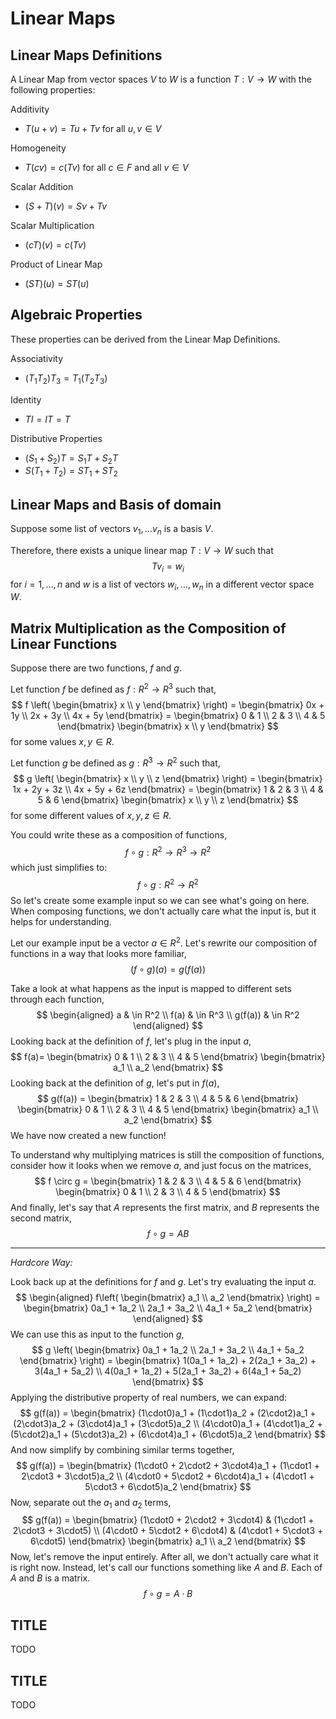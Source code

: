 # Linear Maps

Linear Maps Definitions
---------------------------------------------------------------------

A Linear Map from vector spaces $V$ to $W$ is a function $T:V \to W$ with the following properties:

Additivity

* $T(u+v) = Tu + Tv$ for all $u,v\in V$

Homogeneity

* $T(cv) = c(Tv)$ for all $c \in F$ and all $v\in V$

Scalar Addition

* $(S+T)(v) = Sv+Tv$

Scalar Multiplication

* $(cT)(v) = c(Tv)$

Product of Linear Map

* $(ST)(u) = ST(u)$





Algebraic Properties
---------------------------------------------------------------------

These properties can be derived from the Linear Map Definitions.

Associativity

* $(T_1 T_2) T_3 = T_1 (T_2 T_3)$

Identity

* $TI = IT = T$

Distributive Properties

* $(S_1 + S_2)T = S_1T + S_2T$
* $S(T_1 + T_2) = ST_1 + ST_2$





Linear Maps and Basis of domain
---------------------------------------------------------------------

Suppose some list of vectors $v_1, \ldots v_n$ is a basis $V$.

Therefore, there exists a unique linear map $T:V\to W$ such that
$$
    Tv_i = w_i
$$
for $i = 1,\ldots,n$ and $w$ is a list of vectors $w_i,\ldots,w_n$ in a different vector space $W$.


Matrix Multiplication as the Composition of Linear Functions
---------------------------------------------------------------------

Suppose there are two functions, $f$ and $g$.  

Let function $f$ be defined as $f: R^2 \to R^3$ such that,
$$
    f
    \left(
        \begin{bmatrix} x \\ y \end{bmatrix}
    \right)
    =
    \begin{bmatrix}
        0x + 1y \\
        2x + 3y \\
        4x + 5y
    \end{bmatrix}
    =
    \begin{bmatrix}
        0 & 1 \\
        2 & 3 \\
        4 & 5
    \end{bmatrix}
    \begin{bmatrix}
        x \\ y
    \end{bmatrix}
$$
for some values $x,y \in R$.

Let function $g$ be defined as $g: R^3 \to R^2$ such that,
$$
    g
    \left(
        \begin{bmatrix} x \\ y \\ z \end{bmatrix}
    \right)
    =
    \begin{bmatrix}
        1x + 2y + 3z \\
        4x + 5y + 6z
    \end{bmatrix}
    =
    \begin{bmatrix}
        1 & 2 & 3 \\
        4 & 5 & 6
    \end{bmatrix}
    \begin{bmatrix} x \\ y \\ z \end{bmatrix}
$$
for some different values of $x,y,z \in R$.

You could write these as a composition of functions,
$$
    f \circ g : R^2 \to R^3 \to R^2
$$
which just simplifies to:
$$
    f \circ g : R^2 \to R^2
$$
So let's create some example input so we can see what's going on here.  When composing functions, we don't actually care what the input is, but it helps for understanding.

Let our example input be a vector $a \in R^2$.  Let's rewrite our composition of functions in a way that looks more familiar,
$$
    (f \circ g )(a) = g(f(a))
$$

Take a look at what happens as the input is mapped to different sets through each function,
$$
\begin{aligned}
    a & \in R^2 \\
    f(a) & \in R^3 \\
    g(f(a)) & \in R^2
\end{aligned}
$$
Looking back at the definition of $f$, let's plug in the input $a$,
$$
    f(a)=
    \begin{bmatrix}
        0 & 1 \\
        2 & 3 \\
        4 & 5
    \end{bmatrix}
    \begin{bmatrix}
        a_1 \\ a_2
    \end{bmatrix}
$$
Looking back at the definition of $g$, let's put in $f(a)$,
$$
    g(f(a)) =
    \begin{bmatrix}
        1 & 2 & 3 \\
        4 & 5 & 6
    \end{bmatrix}
    \begin{bmatrix}
        0 & 1 \\
        2 & 3 \\
        4 & 5
    \end{bmatrix}
    \begin{bmatrix}
        a_1 \\ a_2
    \end{bmatrix}
$$
We have now created a new function!

To understand why multiplying matrices is still the composition of functions, consider how it looks when we remove $a$, and just focus on the matrices,
$$
    f \circ g =
    \begin{bmatrix}
        1 & 2 & 3 \\
        4 & 5 & 6
    \end{bmatrix}
    \begin{bmatrix}
        0 & 1 \\
        2 & 3 \\
        4 & 5
    \end{bmatrix}
$$
And finally, let's say that $A$ represents the first matrix, and $B$ represents the second matrix,
$$
    f \circ g =
    A B
$$


------

*Hardcore Way:*

Look back up at the definitions for $f$ and $g$.  Let's try evaluating the input $a$.
$$
\begin{aligned}
    f\left( \begin{bmatrix} a_1 \\ a_2 \end{bmatrix} \right)
    =
    \begin{bmatrix}
        0a_1 + 1a_2 \\
        2a_1 + 3a_2 \\
        4a_1 + 5a_2
    \end{bmatrix}
\end{aligned}
$$
We can use this as input to the function $g$,
$$
    g
    \left(
        \begin{bmatrix}
            0a_1 + 1a_2 \\
            2a_1 + 3a_2 \\
            4a_1 + 5a_2
        \end{bmatrix}
    \right)
    =
    \begin{bmatrix}
        1(0a_1 + 1a_2) + 2(2a_1 + 3a_2) + 3(4a_1 + 5a_2) \\
        4(0a_1 + 1a_2) + 5(2a_1 + 3a_2) + 6(4a_1 + 5a_2)
    \end{bmatrix}    
$$
Applying the distributive property of real numbers, we can expand:
$$
    g(f(a)) =
    \begin{bmatrix}
        (1\cdot0)a_1 + (1\cdot1)a_2 + (2\cdot2)a_1 + (2\cdot3)a_2 + (3\cdot4)a_1 + (3\cdot5)a_2 \\
        (4\cdot0)a_1 + (4\cdot1)a_2 + (5\cdot2)a_1 + (5\cdot3)a_2) + (6\cdot4)a_1 + (6\cdot5)a_2
    \end{bmatrix}
$$
And now simplify by combining similar terms together,
$$
    g(f(a)) =
    \begin{bmatrix}
        (1\cdot0 + 2\cdot2 + 3\cdot4)a_1
        + (1\cdot1 + 2\cdot3 + 3\cdot5)a_2
        \\
        (4\cdot0 + 5\cdot2 + 6\cdot4)a_1
        + (4\cdot1 + 5\cdot3 + 6\cdot5)a_2
    \end{bmatrix}
$$
Now, separate out the $a_1$ and $a_2$ terms,
$$
    g(f(a)) =
    \begin{bmatrix}
        (1\cdot0 + 2\cdot2 + 3\cdot4)
        &  (1\cdot1 + 2\cdot3 + 3\cdot5)
        \\
        (4\cdot0 + 5\cdot2 + 6\cdot4) &
        (4\cdot1 + 5\cdot3 + 6\cdot5)
    \end{bmatrix}    
    \begin{bmatrix} a_1 \\ a_2 \end{bmatrix}
$$
Now, let's remove the input entirely.  After all, we don't actually care what it is right now.  Instead, let's call our functions something like $A$ and $B$.  Each of $A$ and $B$ is a matrix.
$$
    f \circ g = A \cdot B
$$


TITLE
---------------------------------------------------------------------
TODO



TITLE
---------------------------------------------------------------------
TODO
